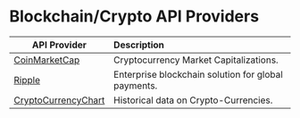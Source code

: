 # Blockchain/Crypto API Providers

| API Provider	|      Description     	|
|----------	|:------	|
|<a href="https://coinmarketcap.com/api/" target="_blank" >CoinMarketCap</a>|Cryptocurrency Market Capitalizations.|
|<a href="https://data.ripple.com/" target="_blank" >Ripple</a>|Enterprise blockchain solution for global payments.|
|<a href="https://www.cryptocurrencychart.com/api/methods" target="_blank" >CryptoCurrencyChart</a>|Historical data on Crypto-Currencies.|
